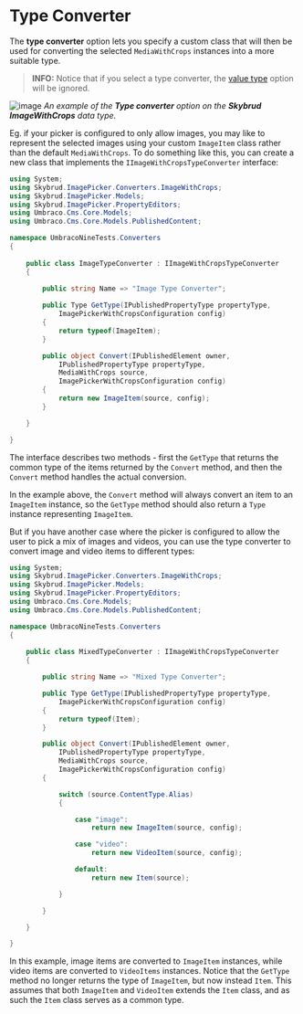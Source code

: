 # Type Converter

The **type converter** option lets you specify a custom class that will then be used for converting the selected `MediaWithCrops` instances into a more suitable type.

> **INFO:** Notice that if you select a type converter, the [value type](./../value-type/) option will be ignored.

![image](https://user-images.githubusercontent.com/3634580/164420865-2be90e93-2c57-497c-804b-b16b2dabfdba.png)
*An example of the **Type converter** option on the **Skybrud ImageWithCrops** data type.*

Eg. if your picker is configured to only allow images, you may like to represent the selected images using your custom `ImageItem` class rather than the default `MediaWithCrops`. To do something like this, you can create a new class that implements the `IImageWithCropsTypeConverter` interface:

```csharp
using System;
using Skybrud.ImagePicker.Converters.ImageWithCrops;
using Skybrud.ImagePicker.Models;
using Skybrud.ImagePicker.PropertyEditors;
using Umbraco.Cms.Core.Models;
using Umbraco.Cms.Core.Models.PublishedContent;

namespace UmbracoNineTests.Converters
{
    
    public class ImageTypeConverter : IImageWithCropsTypeConverter
    {

        public string Name => "Image Type Converter";
        
        public Type GetType(IPublishedPropertyType propertyType,
            ImagePickerWithCropsConfiguration config)
        {
            return typeof(ImageItem);
        }

        public object Convert(IPublishedElement owner,
            IPublishedPropertyType propertyType,
            MediaWithCrops source,
            ImagePickerWithCropsConfiguration config)
        {
            return new ImageItem(source, config);
        }

    }

}
```

The interface describes two methods - first the `GetType` that returns the common type of the items returned by the `Convert` method, and then the `Convert` method handles the actual conversion.

In the example above, the `Convert` method will always convert an item to an `ImageItem` instance, so the `GetType` method should also return a `Type` instance representing `ImageItem`.

But if you have another case where the picker is configured to allow the user to pick a mix of images and videos, you can use the type converter to convert image and video items to different types:

```csharp
using System;
using Skybrud.ImagePicker.Converters.ImageWithCrops;
using Skybrud.ImagePicker.Models;
using Skybrud.ImagePicker.PropertyEditors;
using Umbraco.Cms.Core.Models;
using Umbraco.Cms.Core.Models.PublishedContent;

namespace UmbracoNineTests.Converters
{
    
    public class MixedTypeConverter : IImageWithCropsTypeConverter
    {

        public string Name => "Mixed Type Converter";

        public Type GetType(IPublishedPropertyType propertyType,
            ImagePickerWithCropsConfiguration config)
        {
            return typeof(Item);
        }

        public object Convert(IPublishedElement owner,
            IPublishedPropertyType propertyType,
            MediaWithCrops source,
            ImagePickerWithCropsConfiguration config)
        {

            switch (source.ContentType.Alias)
            {

                case "image":
                    return new ImageItem(source, config);

                case "video":
                    return new VideoItem(source, config);

                default:
                    return new Item(source);

            }

        }

    }

}
```

In this example, image items are converted to `ImageItem` instances, while video items are converted to `VideoItems` instances. Notice that the `GetType` method no longer returns the type of `ImageItem`, but now instead `Item`. This assumes that both `ImageItem` and `VideoItem` extends the `Item` class, and as such the `Item` class serves as a common type.